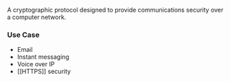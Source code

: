 
A cryptographic protocol designed to provide communications security over a computer network.

### Use Case
- Email
- Instant messaging
- Voice over IP
- [[HTTPS]] security